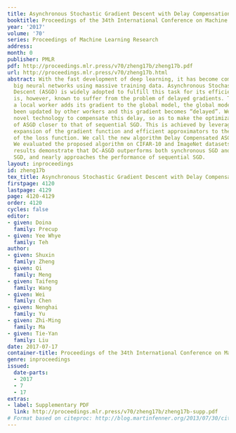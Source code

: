 ```yaml
---
title: Asynchronous Stochastic Gradient Descent with Delay Compensation
booktitle: Proceedings of the 34th International Conference on Machine Learning
year: '2017'
volume: '70'
series: Proceedings of Machine Learning Research
address: 
month: 0
publisher: PMLR
pdf: http://proceedings.mlr.press/v70/zheng17b/zheng17b.pdf
url: http://proceedings.mlr.press/v70/zheng17b.html
abstract: With the fast development of deep learning, it has become common to learn
  big neural networks using massive training data. Asynchronous Stochastic Gradient
  Descent (ASGD) is widely adopted to fulfill this task for its efficiency, which
  is, however, known to suffer from the problem of delayed gradients. That is, when
  a local worker adds its gradient to the global model, the global model may have
  been updated by other workers and this gradient becomes “delayed”. We propose a
  novel technology to compensate this delay, so as to make the optimization behavior
  of ASGD closer to that of sequential SGD. This is achieved by leveraging Taylor
  expansion of the gradient function and efficient approximators to the Hessian matrix
  of the loss function. We call the new algorithm Delay Compensated ASGD (DC-ASGD).
  We evaluated the proposed algorithm on CIFAR-10 and ImageNet datasets, and the experimental
  results demonstrate that DC-ASGD outperforms both synchronous SGD and asynchronous
  SGD, and nearly approaches the performance of sequential SGD.
layout: inproceedings
id: zheng17b
tex_title: Asynchronous Stochastic Gradient Descent with Delay Compensation
firstpage: 4120
lastpage: 4129
page: 4120-4129
order: 4120
cycles: false
editor:
- given: Doina
  family: Precup
- given: Yee Whye
  family: Teh
author:
- given: Shuxin
  family: Zheng
- given: Qi
  family: Meng
- given: Taifeng
  family: Wang
- given: Wei
  family: Chen
- given: Nenghai
  family: Yu
- given: Zhi-Ming
  family: Ma
- given: Tie-Yan
  family: Liu
date: 2017-07-17
container-title: Proceedings of the 34th International Conference on Machine Learning
genre: inproceedings
issued:
  date-parts:
  - 2017
  - 7
  - 17
extras:
- label: Supplementary PDF
  link: http://proceedings.mlr.press/v70/zheng17b/zheng17b-supp.pdf
# Format based on citeproc: http://blog.martinfenner.org/2013/07/30/citeproc-yaml-for-bibliographies/
---
```

